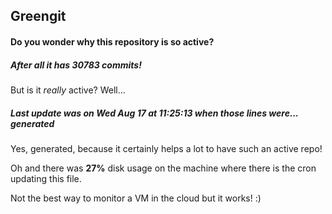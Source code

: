 ## Greengit

#### Do you wonder why this repository is so active?

##### After all it has 30783 commits!

But is it *really* active? Well...

##### Last update was on Wed Aug 17 at 11:25:13 when those lines were... generated

Yes, generated, because it certainly helps a lot to have such an active repo!

Oh and there was **27%** disk usage on the machine
where there is the cron updating this file.

Not the best way to monitor a VM in the cloud but it works! :)
